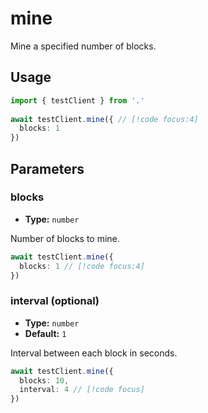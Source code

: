 # mine

Mine a specified number of blocks.

## Usage

```ts
import { testClient } from '.'
 
await testClient.mine({ // [!code focus:4]
  blocks: 1
})
```

## Parameters

### blocks

- **Type:** `number`

Number of blocks to mine.

```ts
await testClient.mine({
  blocks: 1 // [!code focus:4]
})
```

### interval (optional)

- **Type:** `number`
- **Default:** `1`

Interval between each block in seconds.

```ts
await testClient.mine({
  blocks: 10,
  interval: 4 // [!code focus]
})
```